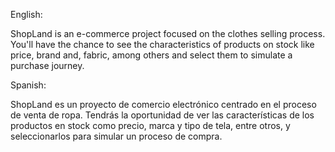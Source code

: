 English:

ShopLand is an e-commerce project focused on the clothes selling process.
You'll have the chance to see the characteristics of products on stock like price, brand and, fabric, among others and  select them to simulate a purchase journey.



Spanish:

ShopLand es un proyecto de comercio electrónico centrado en el proceso de venta de ropa.
Tendrás la oportunidad de ver las características de los productos en stock como precio, marca y tipo de  tela, entre otros, y seleccionarlos para simular un proceso de compra.





